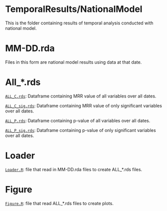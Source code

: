 # TemporalResults/NationalModel
This is the folder containing results of temporal analysis conducted with national model.

# MM-DD.rda

Files in this form are national model results using data at that date.

# All_*.rds

[`ALL_C.rds`](https://github.com/TheRensselaerIDEA/COVID-Notebooks/tree/Social_Determinants/TemporalResults/NationalModel/ALL_C.rds): Dataframe containing MRR value of all variables over all dates.

[`ALL_C_sig.rds`](https://github.com/TheRensselaerIDEA/COVID-Notebooks/tree/Social_Determinants/TemporalResults/NationalModel/ALL_C_sig.rds): Dataframe containing MRR value of only significant variables over all dates.

[`ALL_P.rds`](https://github.com/TheRensselaerIDEA/COVID-Notebooks/tree/Social_Determinants/TemporalResults/NationalModel/ALL_P.rds): Dataframe containing p-value of all variables over all dates.

[`ALL_P_sig.rds`](https://github.com/TheRensselaerIDEA/COVID-Notebooks/tree/Social_Determinants/TemporalResults/NationalModel/ALL_P_sig.rds): Dataframe containing p-value of only significant variables over all dates.

# Loader

[`Loader.R`](https://github.com/TheRensselaerIDEA/COVID-Notebooks/tree/Social_Determinants/TemporalResults/NationalModel/Loader.R): file that read in MM-DD.rda files to create ALL_*.rds files.

# Figure

[`Figure.R`](https://github.com/TheRensselaerIDEA/COVID-Notebooks/tree/Social_Determinants/TemporalResults/NationalModel/Figure.R): file that read ALL_*.rds files to create plots.
